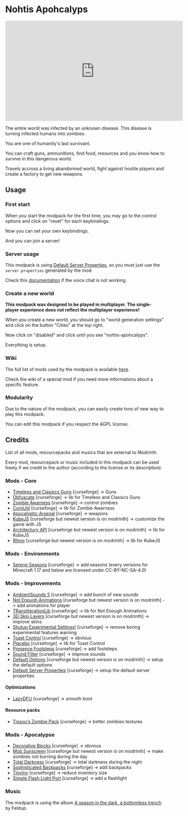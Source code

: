 # Nohtis Apohcalyps

<iframe width="560" height="315" src="https://www.youtube-nocookie.com/embed/bbyaySGHmLY" title="YouTube video player" frameborder="0" allow="accelerometer; autoplay; clipboard-write; encrypted-media; gyroscope; picture-in-picture; web-share" allowfullscreen></iframe>

The entire world was infected by an unknown disease. This disease is turning infected humans into zombies.

You are one of humanity's last survivant.

You can craft guns, ammunitions, find food, resources and you know how to survive in this dangerous world.

Travels accross a living abandonned world, fight against hostile players and create a factory to get new weapons.

## Usage

### First start

When you start the modpack for the first time, you may go to the control options and click on "reset" for each keybindings.

Now you can set your own keybindings.

And you can join a server!

### Server usage

This modpack is using [Default Server Properties](https://www.curseforge.com/minecraft/mc-mods/default-server-properties), so you must just use the `server.properties` generated by the mod.

Check this [documentation](https://modrepo.de/minecraft/voicechat/wiki/server_setup) if the voice chat is not working.

### Create a new world

**This modpack was designed to be played in multiplayer. The single-player experience does not reflect the multiplayer experience!**

When you create a new world, you should go to "world generation settings" and click on the button "Cities" at the top right.

Now click on "disabled" and click until you see "nohtis-apohcalyps".

Everything is setup.

### Wiki 

The full list of mods used by the modpack is available [here](https://github.com/anhgelus/nohtis-apohcalyps-modpack/blob/main/README.md#credits).

Check the wiki of a special mod if you need more informations about a specific feature.

### Modularity

Due to the nature of the modpack, you can easily create tons of new way to play this modpack.

You can edit this modpack if you respect the AGPL license.

## Credits 

List of all mods, resourcepacks and musics that are external to Modrinth.

Every mod, resourcepack or music included in this modpack can be used freely if we credit to the author (according to the license or its description).

### Mods - Core

- [Timeless and Classics Guns](https://www.curseforge.com/minecraft/mc-mods/timeless-and-classic-guns-tac) [curseforge] -> Guns
- [Obfuscate](https://www.curseforge.com/minecraft/mc-mods/obfuscate) [curseforge] -> lib for Timeless and Classics Guns 
- [Zombie Awarness](https://www.curseforge.com/minecraft/mc-mods/zombie-awareness) [curseforge] -> control zombies 
- [CoroUtil](https://www.curseforge.com/minecraft/mc-mods/coroutil) [curseforge] -> lib for Zombie Awarness 
- [Apocalyptic Arsenal](https://www.curseforge.com/minecraft/mc-mods/apocalyptic-arsenal) [curseforge] -> weapons
- [KubeJS](https://modrinth.com/mod/kubejs) [curseforge but newest version is on modrinth] -> customize the game with JS
- [Architectury API](https://www.curseforge.com/minecraft/mc-mods/architectury) [curseforge but newest version is on modrinth] -> lib for KubeJS
- [Rhino](https://www.curseforge.com/minecraft/mc-mods/rhino) [curseforge but newest version is on modrinth] -> lib for KubeJS

### Mods - Environments

<!-- - [Terra](https://modrinth.com/plugin/terra) [modrinth] -> better generation -->
- [Serene Seasons](https://www.curseforge.com/minecraft/mc-mods/serene-seasons) [curseforge] -> add seasons (every versions for Minecraft 1.17 and below are licensed under CC-BY-NC-SA-4.0)

### Mods - Improvements

- [AmbientSounds 5](https://www.curseforge.com/minecraft/mc-mods/ambientsounds) [curseforge] -> add bunch of new sounds
- [Not Enough Animations](https://www.curseforge.com/minecraft/mc-mods/not-enough-animations) [curseforge but newest version is on modrinth] -> add animations for player
- [TRansliterationLib](https://www.curseforge.com/minecraft/mc-mods/transliterationlib) [curseforge] -> lib for Not Enough Animations
- [3D Skin Layers](https://www.curseforge.com/minecraft/mc-mods/skin-layers-3d) [curseforge but newest version is on modrinth] -> improve skins
- [Shutup Experimental Settings!](https://www.curseforge.com/minecraft/mc-mods/shutup-experimental-settings) [curseforge] -> remove boring experimental features warning
- [Toast Control](https://www.curseforge.com/minecraft/mc-mods/toast-control) [curseforge] -> obvious
- [Placebo](https://www.curseforge.com/minecraft/mc-mods/placebo) [curseforge] -> lib for Toast Control 
- [Presence Footsteps](https://www.curseforge.com/minecraft/mc-mods/presence-footsteps-forge) [curseforge] -> add footsteps
- [Sound Filter](https://www.curseforge.com/minecraft/mc-mods/sound-filters) [curseforge] -> improve sounds
- [Default Options](https://www.curseforge.com/minecraft/mc-mods/default-options) [curseforge but newest version is on modrinth] -> setup the default options
- [Default Server Properties](https://www.curseforge.com/minecraft/mc-mods/default-server-properties) [curseforge] -> setup the default server properties

#### Optimizations

- [LazyDFU](https://www.curseforge.com/minecraft/mc-mods/lazy-dfu-forge) [curseforge] -> smooth boot

#### Resource packs

- [Tissou's Zombie Pack](https://www.curseforge.com/minecraft/texture-packs/tissous-zombie-pack-optifine-1-7x-1-19) [curseforge] -> better zombies textures

### Mods - Apocalypse

<!-- - [ChestRefill](https://modrinth.com/mod/chestrefill) [modrinth] -> refill chests NOT AVAILABLE FOR 1.16.5 -->
- [Decorative Blocks](https://www.curseforge.com/minecraft/mc-mods/decorative-blocks) [curseforge] -> obvious
- [Mob Sunscreen](https://modrinth.com/mod/mob-sunscreen) [curseforge but newest version is on modrinth] -> make zombies not burning during the day
- [Total Darkness](https://www.curseforge.com/minecraft/mc-mods/total-darkness) [curseforge] -> total darkness during the night
- [Sophisticated Backpacks](https://www.curseforge.com/minecraft/mc-mods/sophisticated-backpacks) [curseforge] -> add backpacks
- [TinyInv](https://www.curseforge.com/minecraft/mc-mods/tinyinv) [curseforge] -> reduce inventory size
- [Simple Flash Light Port](https://www.curseforge.com/minecraft/mc-mods/simple-flashlight-port) [curseforge] -> add a flashlight 

### Music

The modpack is using the album [A season in the dark, a bottomless trench](https://feldup.bandcamp.com/album/a-season-in-the-dark-a-bottomless-trench) by Feldup.

